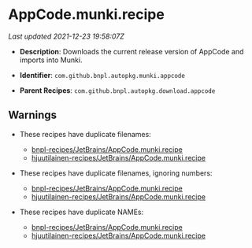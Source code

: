 # AppCode.munki.recipe

_Last updated 2021-12-23 19:58:07Z_

- **Description**: Downloads the current release version of AppCode and imports into Munki.

- **Identifier**: `com.github.bnpl.autopkg.munki.appcode`

- **Parent Recipes**: `com.github.bnpl.autopkg.download.appcode`

## Warnings

- These recipes have duplicate filenames:
    - [bnpl-recipes/JetBrains/AppCode.munki.recipe](/autopkg-dupe-tracker/bnpl-recipes/JetBrains/AppCode.munki.recipe)
    - [hjuutilainen-recipes/JetBrains/AppCode.munki.recipe](/autopkg-dupe-tracker/hjuutilainen-recipes/JetBrains/AppCode.munki.recipe)

- These recipes have duplicate filenames, ignoring numbers:
    - [bnpl-recipes/JetBrains/AppCode.munki.recipe](/autopkg-dupe-tracker/bnpl-recipes/JetBrains/AppCode.munki.recipe)
    - [hjuutilainen-recipes/JetBrains/AppCode.munki.recipe](/autopkg-dupe-tracker/hjuutilainen-recipes/JetBrains/AppCode.munki.recipe)

- These recipes have duplicate NAMEs:
    - [bnpl-recipes/JetBrains/AppCode.munki.recipe](/autopkg-dupe-tracker/bnpl-recipes/JetBrains/AppCode.munki.recipe)
    - [hjuutilainen-recipes/JetBrains/AppCode.munki.recipe](/autopkg-dupe-tracker/hjuutilainen-recipes/JetBrains/AppCode.munki.recipe)